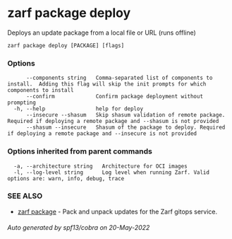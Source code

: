 # zarf package deploy

Deploys an update package from a local file or URL (runs offline)

```
zarf package deploy [PACKAGE] [flags]
```

### Options

```
      --components string   Comma-separated list of components to install.  Adding this flag will skip the init prompts for which components to install
      --confirm             Confirm package deployment without prompting
  -h, --help                help for deploy
      --insecure --shasum   Skip shasum validation of remote package. Required if deploying a remote package and --shasum is not provided
      --shasum --insecure   Shasum of the package to deploy. Required if deploying a remote package and --insecure is not provided
```

### Options inherited from parent commands

```
  -a, --architecture string   Architecture for OCI images
  -l, --log-level string      Log level when running Zarf. Valid options are: warn, info, debug, trace
```

### SEE ALSO

* [zarf package](./)	 - Pack and unpack updates for the Zarf gitops service.

###### Auto generated by spf13/cobra on 20-May-2022

